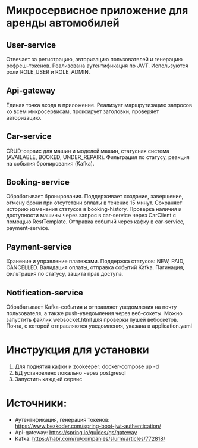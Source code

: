 # Микросервисное приложение для аренды автомобилей
## User-service
Отвечает за регистрацию, авторизацию пользователей и генерацию рефреш-токенов.
Реализована аутентификация по JWT.
Используются роли ROLE_USER и ROLE_ADMIN.

## Api-gateway
Единая точка входа в приложение.
Реализует маршрутизацию запросов ко всем микросервисам, проксирует заголовки, проверяет авторизацию.

## Car-service
CRUD-сервис для машин и моделей машин, статусная система (AVAILABLE, BOOKED, UNDER_REPAIR).
Фильтрация по статусу, реакция на события бронирования (Kafka).

## Booking-service
Обрабатывает бронирования.
Поддерживает создание, завершение, отмену брони при отсутствии оплаты в течение 15 минут.
Сохраняет историю изменения статусов в booking-history.
Проверка наличия и доступности машины через запрос в car-service через CarClient с помощью RestTemplate.
Отправка событий через кафку в car-service, payment-service.

## Payment-service
Хранение и управление платежами.
Поддержка статусов: NEW, PAID, CANCELLED.
Валидация оплаты, отправка событий Kafka.
Пагинация, фильтрация по статусу, защита прав доступа.

## Notification-service
Обрабатывает Kafka-события и отправляет уведомления на почту пользователя, а также push-уведомления через веб-сокеты.
Можно запустить файлик websocket.html для проверки пушей вебсокетов.
Почта, с которой отправляются уведомления, указана в application.yaml

# Инструкция для установки
1) Для поднятия кафки и zookeeper: docker-compose up -d 
2) БД установлено локально через postgresql
3) Запустить каждый сервис

# Источники:
- Аутентификация, генерация токенов: https://www.bezkoder.com/spring-boot-jwt-authentication/
- Api-gateway: https://spring.io/guides/gs/gateway
- Kafka: https://habr.com/ru/companies/slurm/articles/772818/
